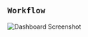 `Workflow`
-------------------------------------------------------
![Dashboard Screenshot](https://i.imgur.com/xWOfBWb.gif)

